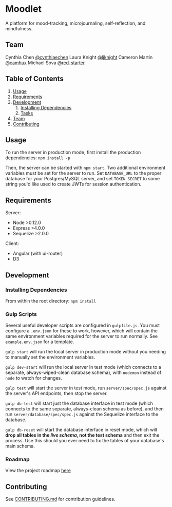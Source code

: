 # Moodlet

A platform for mood-tracking, microjournaling, self-reflection, and mindfulness.

## Team

Cynthia Chen [@cynthiaechen](https://github.com/cynthiaechen)
Laura Knight [@ljknight](https://github.com/ljknight)
Cameron Martin [@camhux](https://github.com/camhux)
Michael Sova [@red-starter](https://github.com/red-starter)

## Table of Contents

1. [Usage](#Usage)
1. [Requirements](#requirements)
1. [Development](#development)
    1. [Installing Dependencies](#installing-dependencies)
    1. [Tasks](#tasks)
1. [Team](#team)
1. [Contributing](#contributing)

## Usage

To run the server in production mode, first install the production dependencies:
`npm install -p`

Then, the server can be started with `npm start`. Two additional environment variables must be set for the server to run. Set `DATABASE_URL` to the proper database for your Postgres/MySQL server, and set `TOKEN_SECRET` to some string you'd like used to create JWTs for session authentication.

## Requirements

Server:
- Node >0.12.0
- Express >4.0.0
- Sequelize >2.0.0

Client:
- Angular (with ui-router)
- D3

## Development

### Installing Dependencies

From within the root directory:
`npm install`

### Gulp Scripts

Several useful developer scripts are configured in `gulpfile.js`. You must configure a `.env.json` for these to work, however, which will contain the same environment variables required for the server to run normally. See `example.env.json` for a template.

`gulp start` will run the local server in production mode without you needing to manually set the environment variables.

`gulp dev-start` will run the local server in test mode (which connects to a separate, always-wiped-clean database schema), with `nodemon` instead of `node` to watch for changes.

`gulp test` will start the server in test mode, run `server/spec/spec.js` against the server's API endpoints, then stop the server.

`gulp db-test` will start just the database interface in test mode (which connects to the same separate, always-clean schema as before), and then run `server/database/spec/spec.js` against the Sequelize interface to the database.

`gulp db-reset` will start the database interface in reset mode, which will **drop all tables in the *live schema*, not the test schema** and then exit the process. Use this should you ever need to fix the tables of your database's main schema.

### Roadmap

View the project roadmap [here](LINK_TO_PROJECT_ISSUES)


## Contributing

See [CONTRIBUTING.md](CONTRIBUTING.md) for contribution guidelines.
